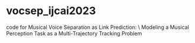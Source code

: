 # vocsep_ijcai2023
code for Musical Voice Separation as Link Prediction: \\ Modeling a Musical Perception Task as a Multi-Trajectory Tracking Problem
